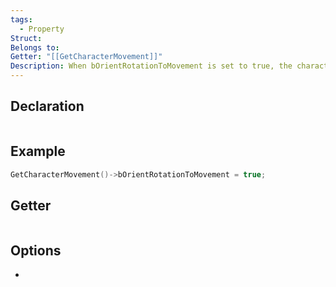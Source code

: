 ```yaml
---
tags:
  - Property
Struct: 
Belongs to: 
Getter: "[[GetCharacterMovement]]"
Description: When bOrientRotationToMovement is set to true, the character will automatically rotate to face the direction it is moving
---
```


## Declaration

```cpp
```

## Example

```cpp
GetCharacterMovement()->bOrientRotationToMovement = true;
```

## Getter

```cpp
```

## Options
- 